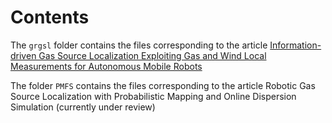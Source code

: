 # Contents

The `grgsl` folder contains the files corresponding to the article [Information-driven Gas Source Localization Exploiting Gas and Wind Local Measurements for Autonomous Mobile Robots](https://doi.org/10.1109/LRA.2021.3057290)

The folder `PMFS` contains the files corresponding to the article Robotic Gas Source Localization with Probabilistic Mapping and Online Dispersion Simulation (currently under review)